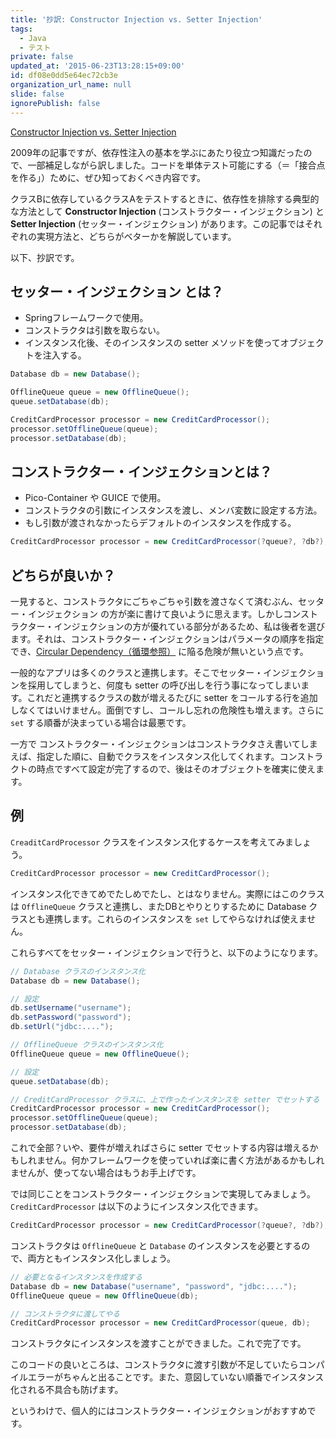 ```yaml
---
title: '抄訳: Constructor Injection vs. Setter Injection'
tags:
  - Java
  - テスト
private: false
updated_at: '2015-06-23T13:28:15+09:00'
id: df08e0dd5e64ec72cb3e
organization_url_name: null
slide: false
ignorePublish: false
---
```

[Constructor Injection vs. Setter Injection](http://misko.hevery.com/2009/02/19/constructor-injection-vs-setter-injection/)

2009年の記事ですが、依存性注入の基本を学ぶにあたり役立つ知識だったので、一部補足しながら訳しました。コードを単体テスト可能にする（＝「接合点を作る」）ために、ぜひ知っておくべき内容です。

クラスBに依存しているクラスAをテストするときに、依存性を排除する典型的な方法として **Constructor Injection** (コンストラクター・インジェクション) と **Setter Injection** (セッター・インジェクション) があります。この記事ではそれぞれの実現方法と、どちらがベターかを解説しています。

以下、抄訳です。


セッター・インジェクション とは？
-----------------------
- Springフレームワークで使用。
- コンストラクタは引数を取らない。
- インスタンス化後、そのインスタンスの setter メソッドを使ってオブジェクトを注入する。

```java
Database db = new Database();

OfflineQueue queue = new OfflineQueue();
queue.setDatabase(db);

CreditCardProcessor processor = new CreditCardProcessor();
processor.setOfflineQueue(queue);
processor.setDatabase(db);
```

コンストラクター・インジェクションとは？
----------------------------
- Pico-Container や GUICE で使用。
- コンストラクタの引数にインスタンスを渡し、メンバ変数に設定する方法。
- もし引数が渡されなかったらデフォルトのインスタンスを作成する。

```java
CreditCardProcessor processor = new CreditCardProcessor(?queue?, ?db?);
```

どちらが良いか？
----------------
一見すると、コンストラクタにごちゃごちゃ引数を渡さなくて済むぶん、セッター・インジェクション の方が楽に書けて良いように思えます。しかしコンストラクター・インジェクションの方が優れている部分があるため、私は後者を選びます。それは、コンストラクター・インジェクションはパラメータの順序を指定でき、[Circular Dependency（循環参照）](http://misko.hevery.com/2008/08/01/circular-dependency-in-constructors-and-dependency-injection/) に陥る危険が無いという点です。

一般的なアプリは多くのクラスと連携します。そこでセッター・インジェクションを採用してしまうと、何度も setter の呼び出しを行う事になってしまいます。これだと連携するクラスの数が増えるたびに setter をコールする行を追加しなくてはいけません。面倒ですし、コールし忘れの危険性も増えます。さらに `set` する順番が決まっている場合は最悪です。

一方で コンストラクター・インジェクションはコンストラクタさえ書いてしまえば、指定した順に、自動でクラスをインスタンス化してくれます。コンストラクトの時点ですべて設定が完了するので、後はそのオブジェクトを確実に使えます。

例
----
`CreaditCardProcessor` クラスをインスタンス化するケースを考えてみましょう。

```java
CreditCardProcessor processor = new CreditCardProcessor();
```

インスタンス化できてめでたしめでたし、とはなりません。実際にはこのクラスは `OfflineQueue` クラスと連携し、またDBとやりとりするために Database クラスとも連携します。これらのインスタンスを `set` してやらなければ使えません。

これらすべてをセッター・インジェクションで行うと、以下のようになります。

```java
// Database クラスのインスタンス化 
Database db = new Database();

// 設定
db.setUsername("username");
db.setPassword("password");
db.setUrl("jdbc:....");

// OfflineQueue クラスのインスタンス化
OfflineQueue queue = new OfflineQueue();

// 設定
queue.setDatabase(db);

// CreditCardProcessor クラスに、上で作ったインスタンスを setter でセットする
CreditCardProcessor processor = new CreditCardProcessor();
processor.setOfflineQueue(queue);
processor.setDatabase(db);
```

これで全部？いや、要件が増えればさらに setter でセットする内容は増えるかもしれません。何かフレームワークを使っていれば楽に書く方法があるかもしれませんが、使ってない場合はもうお手上げです。

では同じことをコンストラクター・インジェクションで実現してみましょう。`CreditCardProcessor` は以下のようにインスタンス化できます。

```java
CreditCardProcessor processor = new CreditCardProcessor(?queue?, ?db?);
```

コンストラクタは `OfflineQueue` と `Database` のインスタンスを必要とするので、両方ともインスタンス化しましょう。

```java
// 必要となるインスタンスを作成する
Database db = new Database("username", "password", "jdbc:....");
OfflineQueue queue = new OfflineQueue(db);

// コンストラクタに渡してやる
CreditCardProcessor processor = new CreditCardProcessor(queue, db);
```

コンストラクタにインスタンスを渡すことができました。これで完了です。

このコードの良いところは、コンストラクタに渡す引数が不足していたらコンパイルエラーがちゃんと出ることです。また、意図していない順番でインスタンス化される不具合も防げます。

というわけで、個人的にはコンストラクター・インジェクションがおすすめです。
